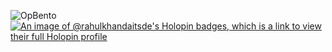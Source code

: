 ![OpBento](https://firebasestorage.googleapis.com/v0/b/smartkaksha-fe32c.appspot.com/o/opbento%2Frahulkhandait-sde1138d.png?alt=media)
[![An image of @rahulkhandaitsde's Holopin badges, which is a link to view their full Holopin profile](https://holopin.me/rahulkhandaitsde)](https://holopin.io/@rahulkhandaitsde)

